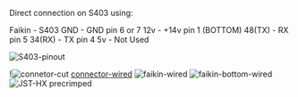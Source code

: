 Direct connection on S403 using:

Faikin - S403
GND    - GND pin 6 or 7
12v    - +14v pin 1 (BOTTOM)
48(TX) - RX pin 5
34(RX) - TX pin 4
5v     - Not Used

![S403-pinout](https://github.com/user-attachments/assets/38d13c8b-856e-48b7-aa29-48f944474b79)

!![connetor-cut](https://github.com/user-attachments/assets/b7f01ed1-28c5-447f-b020-8308e32dc31b)
[connector-wired](https://github.com/user-attachments/assets/8d0774bd-dcde-48ac-9d6f-63cbb79f0fcb)
![faikin-wired](https://github.com/user-attachments/assets/390e13e5-eeed-4032-b80d-01e580afbeeb)
![faikin-bottom-wired](https://github.com/user-attachments/assets/d4aefa01-35f3-40ab-a94c-2fe46d06240b)
![JST-HX precrimped](https://github.com/user-attachments/assets/fbc6ff7b-85aa-40d1-ba35-47ae684332fe)
